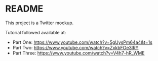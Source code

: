 # README

This project is a Twitter mockup. 

Tutorial followed available at: 
- Part One: https://www.youtube.com/watch?v=5gUysPm64a4&t=1s
- Part Two: https://www.youtube.com/watch?v=ZxkbFOe3lRY
- Part Three: https://www.youtube.com/watch?v=V4h7-hR_WME
